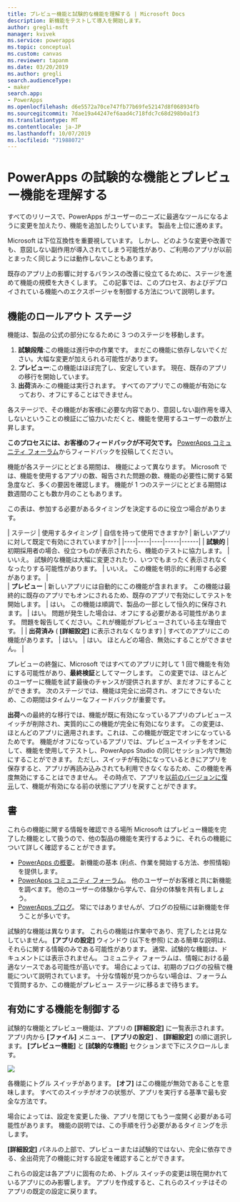 ```yaml
---
title: プレビュー機能と試験的な機能を理解する | Microsoft Docs
description: 新機能をテストして導入を開始します。
author: gregli-msft
manager: kvivek
ms.service: powerapps
ms.topic: conceptual
ms.custom: canvas
ms.reviewer: tapanm
ms.date: 03/20/2019
ms.author: gregli
search.audienceType:
- maker
search.app:
- PowerApps
ms.openlocfilehash: d6e5572a70ce747fb77b69fe52147d8f068934fb
ms.sourcegitcommit: 7dae19a44247ef6aad4c718fdc7c68d298b0a1f3
ms.translationtype: MT
ms.contentlocale: ja-JP
ms.lasthandoff: 10/07/2019
ms.locfileid: "71988072"
---
```

# <a name="understand-experimental-and-preview-features-in-powerapps"></a>PowerApps の試験的な機能とプレビュー機能を理解する

すべてのリリースで、PowerApps がユーザーのニーズに最適なツールになるように変更を加えたり、機能を追加したりしています。 製品を上位に進めます。  

Microsoft は下位互換性を重要視しています。 しかし、どのような変更や改善でも、意図しない副作用が導入されてしまう可能性があり、ご利用のアプリが以前とまったく同じようには動作しないこともあります。

既存のアプリ上の影響に対するバランスの改善に役立てるために、ステージを進めて機能の規模を大きくします。 この記事では、このプロセス、およびデプロイされている機能へのエクスポージャを制御する方法について説明します。

## <a name="feature-roll-out-stages"></a>機能のロールアウト ステージ

機能は、製品の公式の部分になるために 3 つのステージを移動します。

1. **試験段階**:この機能は進行中の作業です。 まだこの機能に依存しないでください。大幅な変更が加えられる可能性があります。
1. **プレビュー**:この機能はほぼ完了し、安定しています。 現在、既存のアプリの移行を開始しています。
1. **出荷**済み:この機能は実行されます。 すべてのアプリでこの機能が有効になっており、オフにすることはできません。

各ステージで、その機能がお客様に必要な内容であり、意図しない副作用を導入しないということの検証にご協力いただくと、機能を使用するユーザーの数が上昇します。

**このプロセスには、お客様のフィードバックが不可欠です。**  [PowerApps コミュニティ フォーラム](https://powerusers.microsoft.com/t5/PowerApps-Community/ct-p/PowerApps1)からフィードバックを投稿してください。

機能が各ステージにとどまる期間は、 機能によって異なります。 Microsoft では、機能を使用するアプリの数、報告された問題の数、機能の必要性に関する緊急度など、多くの要因を確認します。 機能が 1 つのステージにとどまる期間は数週間のことも数か月のこともあります。

この表は、参加する必要があるタイミングを決定するのに役立つ場合があります。 

| ステージ | 使用するタイミング | 自信を持って使用できますか? | 新しいアプリに対して既定で有効にされていますか? | 
|----|----|----|-----|------|
| **試験的** | 初期採用者の場合、役立つものが表示されたら、機能のテストに協力します。 | いいえ。  試験的な機能は大幅に変更されたり、いつでもまったく表示されなくなったりする可能性があります。 | いいえ。 この機能を明示的に利用する必要があります。  |  
| **プレビュー** | 新しいアプリには自動的にこの機能が含まれます。  この機能は最終的に既存のアプリでもオンにされるため、既存のアプリで有効にしてテストを開始します。 | はい。 この機能は順調で、製品の一部として恒久的に保存されます。  | はい。 問題が発生した場合は、オフにする必要がある可能性があります。  問題を報告してください。これが機能がプレビューされている主な理由です。 | 
| **出荷済み** ( **[詳細設定]** に表示されなくなります) | すべてのアプリにこの機能があります。 | はい。 | はい。  ほとんどの場合、無効にすることができません。  |  

プレビューの終盤に、Microsoft ではすべてのアプリに対して 1 回で機能を有効にする可能性があり、**最終検証**としてマークします。  この変更では、ほとんどのユーザーに機能を試す最後のチャンスが提供されますが、まだオフにすることができます。 次のステージでは、機能は完全に出荷され、オフにできないため、この期間はタイムリーなフィードバックが重要です。

**出荷**への最終的な移行では、機能が既に有効になっているアプリのプレビュースイッチが削除され、実質的にこの機能が完全に有効になります。 この変更は、ほとんどのアプリに適用されます。これは、この機能が既定でオンになっているためです。 機能がオフになっているアプリでは、プレビュースイッチをオンにして、機能を使用してテストし、PowerApps Studio の同じセッション内で無効にすることができます。 ただし、スイッチが有効になっているときにアプリを保存すると、アプリが再読み込みされても利用できなくなるため、この機能を再度無効にすることはできません。 その時点で、アプリを[以前のバージョンに復元](restore-an-app.md)して、機能が有効になる前の状態にアプリを戻すことができます。

## <a name="documentation"></a>書

これらの機能に関する情報を確認できる場所  Microsoft はプレビュー機能を完了した機能として扱うので、他の製品の機能を実行するように、それらの機能について詳しく確認することができます。 
- [PowerApps の概要](https://docs.microsoft.com/powerapps/maker/canvas-apps/getting-started)。 新機能の基本 (利点、作業を開始する方法、参照情報) を提供します。
- [PowerApps コミュニティ フォーラム](https://powerusers.microsoft.com/t5/PowerApps-Community/ct-p/PowerApps1)。  他のユーザーがお客様と共に新機能を調べます。 他のユーザーの体験から学んで、自分の体験を共有しましょう。
- [PowerApps ブログ](https://powerapps.microsoft.com/blog/)。  常にではありませんが、ブログの投稿には新機能を伴うことが多いです。

試験的な機能は異なります。  これらの機能は作業中であり、完了したとは見なしていません。 **[アプリの設定]** ウィンドウ (以下を参照) にある簡単な説明は、それらに関する情報のみである可能性があります。 通常、試験的な機能は、ドキュメントには表示されません。 コミュニティ フォーラムは、情報における最適なソースである可能性が高いです。  場合によっては、初期のブログの投稿で機能について説明されています。  十分な情報が見つからない場合は、フォーラムで質問するか、この機能がプレビュー ステージに移るまで待ちます。

## <a name="controlling-which-features-are-enabled"></a>有効にする機能を制御する

試験的な機能とプレビュー機能は、アプリの **[詳細設定]** に一覧表示されます。  アプリ内から **[ファイル]** メニュー、 **[アプリの設定]** 、 **[詳細設定]** の順に選択します。 **[プレビュー機能]** と **[試験的な機能]** セクションまで下にスクロールします。

![](media/working-with-experimental/advanced-settings.png)

各機能にトグル スイッチがあります。  **[オフ]** はこの機能が無効であることを意味します。  すべてのスイッチがオフの状態が、アプリを実行する基準で最も安全な方法です。

場合によっては、設定を変更した後、アプリを閉じてもう一度開く必要がある可能性があります。  機能の説明では、この手順を行う必要があるタイミングを示します。

**[詳細設定]** パネルの上部で、プレビューまたは試験的ではない、完全に依存できる、全出荷完了の機能に対する設定を確認することができます。 

これらの設定は各アプリに固有のため、トグル スイッチの変更は現在開かれているアプリにのみ影響します。 アプリを作成すると、これらのスイッチはそのアプリの既定の設定に戻ります。
